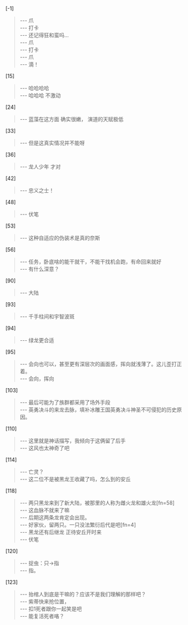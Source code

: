 
[-1] 
>--- 爪<br>
>--- 打卡<br>
>--- 还记得狂和蛮吗…<br>
>--- 爪<br>
>--- 打卡<br>
>--- 爪<br>
>--- 滴！<br>

[15] 
>--- 哈哈哈哈<br>
>--- 哈哈哈 不激动<br>

[24] 
>--- 蓝藻在这方面
确实很嫩，
演道的天赋极低<br>

[33] 
>--- 但是这真实情况并不能呀<br>

[36] 
>--- 龙人少年
才对<br>

[42] 
>--- 忠义之士！<br>

[48] 
>--- 伏笔<br>

[53] 
>--- 这种自适应的伪装术是真的奈斯<br>

[56] 
>--- 任务，卧底啥的能干就干，不能干找机会跑，有命回来就好<br>
>--- 有什么深意？<br>

[90] 
>--- 大陆<br>

[93] 
>--- 千手柱间和宇智波斑<br>

[94] 
>--- 绿龙更合适<br>

[95] 
>--- 会向也可以，甚至更有深层次的画面感，挥向就浅薄了。这儿歪打正着。<br>
>--- 会向，挥向<br>

[103] 
>--- 最后可能为了族群都采用了场外手段<br>
>--- 英勇决斗的来龙去脉，填补冰雕王国英勇决斗神圣不可侵犯的历史原因。<br>

[110] 
>--- 这里就是神话描写，我倾向于这俩留了后手<br>
>--- 这风也太神奇了吧<br>

[114] 
>--- 亡灵？<br>
>--- 这二位不是被黑龙王收藏了吗，怎么到的安丘<br>

[118] 
>--- 两只黑龙来到了新大陆，被那里的人称为雌火龙和雄火龙[fn=58]<br>
>--- 这血脉不就来了嘛<br>
>--- 后期这两条龙肯定会出现。<br>
>--- 好家伙，留两只。一只没法繁衍后代是吧[fn=4]<br>
>--- 黑龙还有后继龙
正待安丘开时来<br>
>--- 伏笔<br>

[120] 
>--- 捉虫：只→指<br>
>--- 指。<br>

[123] 
>--- 抬棺人到底是干嘛的？应该不是我们理解的那样吧？<br>
>--- 紫蒂快来抢位置，<br>
>--- 扣1死者跟你一起笑是吧<br>
>--- 能复活死者咯？<br>
